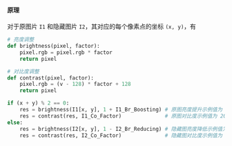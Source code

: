 #### 原理

对于原图片 `I1` 和隐藏图片 `I2`，其对应的每个像素点的坐标 `(x, y)`，有

```py
# 亮度调整
def brightness(pixel, factor):
    pixel.rgb = pixel.rgb * factor
    return pixel
```


```py
# 对比度调整
def contrast(pixel, factor):
    pixel.rgb = (v - 128) * factor + 128
    return pixel
```


```py
if (x + y) % 2 == 0:
    res = brightness(I1[x, y], 1 + I1_Br_Boosting) # 原图亮度提升示例值为 100%
    res = contrast(res, I1_Co_Factor)              # 原图对比度示例值为 20%
else:
    res = brightness(I2[x, y], 1 - I2_Br_Reducing) # 隐藏图亮度降低示例值为 90%
    res = contrast(res, I2_Co_Factor)              # 隐藏图对比度示例值为 100%
```
